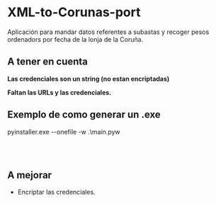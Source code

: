 # XML-to-Corunas-port

Aplicación para mandar datos referentes a subastas y recoger pesos ordenadors por fecha de la lonja de la Coruña.

## A tener en cuenta

**Las credenciales son un string (no estan encriptadas)**

**Faltan las URLs y las credenciales.**

## Exemplo de como generar un .exe

pyinstaller.exe --onefile -w .\main.pyw

<br>
<br>

## A mejorar

- Encriptar las credenciales.
